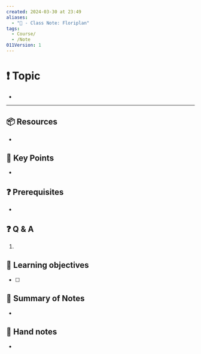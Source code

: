 ```yaml
---
created: 2024-03-30 at 23:49
aliases:
  - "📜 - Class Note: Floriplan"
tags:
  - Course/
  - /Note
011Version: 1
---
```

# ❗ Topic
- 
 ---
## 📦 Resources
- 
## 🔑 Key Points
- 
## ❓ Prerequisites
- 
## ❓ Q & A
1. 
## 🎯 Learning objectives
- [ ] 
## 📃 Summary of Notes
- 

## 📃 Hand notes
- 